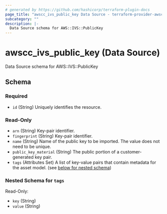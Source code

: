 ```yaml
---
# generated by https://github.com/hashicorp/terraform-plugin-docs
page_title: "awscc_ivs_public_key Data Source - terraform-provider-awscc"
subcategory: ""
description: |-
  Data Source schema for AWS::IVS::PublicKey
---
```


# awscc_ivs_public_key (Data Source)

Data Source schema for AWS::IVS::PublicKey



<!-- schema generated by tfplugindocs -->
## Schema

### Required

- `id` (String) Uniquely identifies the resource.

### Read-Only

- `arn` (String) Key-pair identifier.
- `fingerprint` (String) Key-pair identifier.
- `name` (String) Name of the public key to be imported. The value does not need to be unique.
- `public_key_material` (String) The public portion of a customer-generated key pair.
- `tags` (Attributes Set) A list of key-value pairs that contain metadata for the asset model. (see [below for nested schema](#nestedatt--tags))

<a id="nestedatt--tags"></a>
### Nested Schema for `tags`

Read-Only:

- `key` (String)
- `value` (String)

